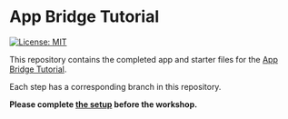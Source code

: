 # App Bridge Tutorial

[![License: MIT](https://img.shields.io/badge/License-MIT-green.svg)](LICENSE.md)

This repository contains the completed app and starter files for the [App Bridge Tutorial](#).

Each step has a corresponding branch in this repository.

**Please complete [the setup](./docs/setup.md) before the workshop.**
